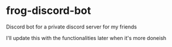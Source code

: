 # frog-discord-bot

Discord bot for a private discord server for my friends

I'll update this with the functionalities later when it's more doneish
